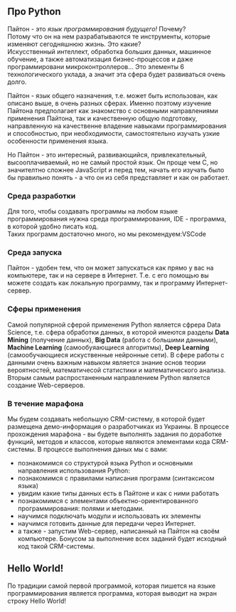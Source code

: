 ## Про Python
Пайтон - это *язык программирования будущего!*  Почему?  
Потому что он на нем разрабатываются те инструменты, которые изменяют сегодняшнюю жизнь.
Это какие?  
Искусственный интеллект, обработка больших данных, машинное обучение, а также автоматизация бизнес-процессов и даже программировани микроконтроллеров...
Это элементы 6 технологического уклада, а значит эта сфера будет развиваться очень долго.

Пайтон - язык общего назначения, т.е. может быть использован, как описано выше, в очень разных сферах. Именно поэтому изучение Пайтона предполагает как знакомство с основными направлениями применения Пайтона, так и качественную общую подготовку, направленную на качественне владение навыками программирования и способностью, при необходимости, самостоятельно изучать узкие особенности применения языка.

Но Пайтон - это интересный, развивающийся, привлекательный, высооплачиваемый, но не самый простой язык. Он проще чем С, но значителтно сложнее JavaScript и перед тем, начать его изучать было бы правильно понять - а что он из себя представляет и как он работает.

### Среда разработки
Для того, чтобы создавать программы на любом языке программирования нужна среда программирования, IDE - программа, в которой удобно писать код.  
Таких программ достаточно много, но мы рекомендуем:VSCode
### Среда запуска
Пайтон - удобен тем, что он может запускаться как прямо у вас на компьютере, так и на сервере в Интернет. Т.е. с его помощью вы можете создать как локальную программу, так и программу Интернет-сервер.
### Сферы применения
Самой популярной сферой применения Python является сфрера Data Science, т.е. сфера обработки данных, в которой имеются разделы **Data Mining** (получение данных), **Big Data** (работа с большими данными), **Machine Learning** (самообуяающиеся алгоритмы), **Deep Learning** (самообучающиеся искуственные нейронные сети). В сфере работы с данными очень важным навыком является знание основ теории вероятностей, математичесой статистики и математического анализа.
Вторым самым распростаненным направлением Python является создание Web-серверов. 
### В течение марафона
Мы будем создавать небольшую CRM-систему, в которой будет размещена демо-информация о разработчиках из Украины. В процессе прохождения марафона - вы будете выполнять задания по доработке функций, методов и классов, которые являются элементами кода CRM-системы. В процессе выполнения даных мы с вами:
- познакомимся со структурой языка Python и основными направления использования Python:
- познакомимся с правилами написания программ (синтаксисом языка)
- увидим какие типы данных есть в Пайтоне и как с ними работать
- познакомимся с элементами объектно-ориентированного программирования: полями и методами.
- научимся подключать модули и использовать их элементы
- научимся готовить данные для передачи через Интернет.
- а также - запустим Web-сервер, написанный на Пайтон на своём компьютере.
Бонусом за выполнение всех заданий будет исходный код такой CRM-системы.

## Hello World!
По традиции самой первой программой, которая пишется на языке программирования является программа, которая выводит на экран строку Hello World!